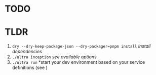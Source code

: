 # TODO

# TLDR
  1. `dry --dry-keep-package-json --dry-packager=pnpm install` *install dependencies*
  2. `./ultra inception` *see available options*
  3. `./ultra run` *start your dev environment based on your service definitions (see )


